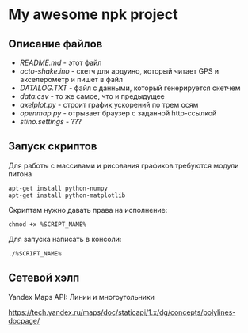 My awesome npk project
=====

Описание файлов
-----

+ *README.md* - этот файл
+ *octo-shake.ino* - скетч для ардуино, который читает GPS и акселерометр и пишет в файл
+ *DATALOG.TXT* - файл с данными, который генерируется скетчем
+ *data.csv* - то же самое, что и предыдущее
+ *axelplot.py* - строит график ускорений по трем осям
+ *openmap.py* - отрывает браузер с заданной http-ссылкой
+ *stino.settings* - ???

Запуск скриптов
-----

Для работы с массивами и рисования графиков требуются модули питона

    apt-get install python-numpy
    apt-get install python-matplotlib
    
  
Скриптам нужно давать права на исполнение:

    chmod +x %SCRIPT_NAME%

Для запуска написать в консоли:

    ./%SCRIPT_NAME%

Сетевой хэлп
-----

Yandex Maps API: Линии и многоугольники

https://tech.yandex.ru/maps/doc/staticapi/1.x/dg/concepts/polylines-docpage/
